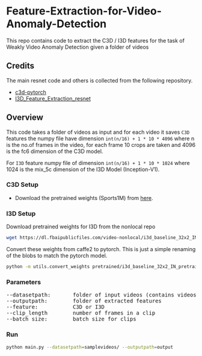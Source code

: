 # Feature-Extraction-for-Video-Anomaly-Detection
This repo contains code to extract the C3D / I3D features for the task of Weakly Video Anomaly Detection given a folder of videos

## Credits
The main resnet code and others is collected from the following repository.
* [c3d-pytorch](https://github.com/DavideA/c3d-pytorch)
* [I3D_Feature_Extraction_resnet](https://github.com/GowthamGottimukkala/I3D_Feature_Extraction_resnet)

## Overview
This code takes a folder of videos as input and for each video it saves ```C3D``` features the numpy file have dimension ```int(n/16) + 1 * 10 * 4096``` where n is the no.of frames in the video, for each frame 10 crops are taken and 4096 is the fc6 dimension of the C3D model.

For ```I3D``` feature numpy file of dimension ```int(n/16) + 1 * 10 * 1024``` where 1024 is the mix_5c dimension of the I3D Model (Inception-V1).


### C3D Setup
* Download the pretrained weights (Sports1M) from [here](http://imagelab.ing.unimore.it/files/c3d_pytorch/c3d.pickle).

### I3D Setup
Download pretrained weights for I3D from the nonlocal repo
```bash
wget https://dl.fbaipublicfiles.com/video-nonlocal/i3d_baseline_32x2_IN_pretrain_400k.pkl -P pretrained/
```
Convert these weights from caffe2 to pytorch. This is just a simple renaming of the blobs to match the pytorch model.
```bash
python -m utils.convert_weights pretrained/i3d_baseline_32x2_IN_pretrain_400k.pkl pretrained/i3d_r50_kinetics.pth
```

### Parameters
<pre>
--datasetpath:       folder of input videos (contains videos or subdirectories of videos)
--outputpath:        folder of extracted features
--feature:           C3D or I3D
--clip_length        number of frames in a clip
--batch_size:        batch size for clips
</pre>

### Run
```bash
python main.py --datasetpath=samplevideos/ --outputpath=output
```
